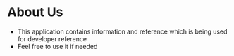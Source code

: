 # About Us

- This application contains information and reference which is being used for developer reference
- Feel free to use it if needed
 
